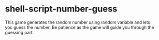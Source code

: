 # shell-script-number-guess
This game generates the random number using random variable
and lets you guess the number. Be patience as the game will guide
you through the guessing part.
